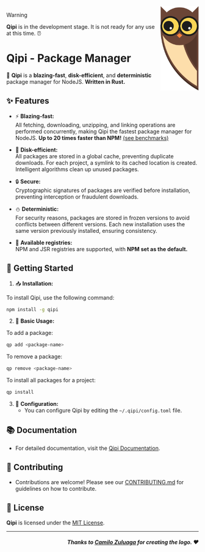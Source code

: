 <img src="./public/logo.png" width="100" align="right" />

> [!WARNING]
> **Qipi** is in the development stage. It is not ready for any use at this time. ⏰

# Qipi - Package Manager

🦉 **Qipi** is a **blazing-fast**, **disk-efficient**, and **deterministic** package manager for NodeJS. **Written in Rust.**

## ✨ Features

- ⚡ **Blazing-fast:**  
  All fetching, downloading, unzipping, and linking operations are performed concurrently, making Qipi the fastest package manager for NodeJS. **Up to 20 times faster than NPM!** [(see benchmarks)](./tests/benchmarks/)

- 💾 **Disk-efficient:**  
  All packages are stored in a global cache, preventing duplicate downloads. For each project, a symlink to its cached location is created. Intelligent algorithms clean up unused packages.

- 🔒 **Secure:**  
  Cryptographic signatures of packages are verified before installation, preventing interception or fraudulent downloads.

- ⛄ **Deterministic:**  
  For security reasons, packages are stored in frozen versions to avoid conflicts between different versions. Each new installation uses the same version previously installed, ensuring consistency.

- 📂 **Available registries:**  
  NPM and JSR registries are supported, with **NPM set as the default.**

## 🚀 Getting Started

1. 📥 **Installation:**

To install Qipi, use the following command:

```bash
npm install -g qipi
```

2. 🌷 **Basic Usage:**

To add a package:

```bash
qp add <package-name>
```

To remove a package:

```bash
qp remove <package-name>
```

To install all packages for a project:
```bash
qp install
```

3. 🧩 **Configuration:**
   - You can configure Qipi by editing the `~/.qipi/config.toml` file.

## 📚 Documentation

- For detailed documentation, visit the [Qipi Documentation](https://github.com/nehu3n/qipi/wiki).

## 🤝 Contributing

- Contributions are welcome! Please see our [CONTRIBUTING.md](./CONTRIBUTING.md) for guidelines on how to contribute.

## 📄 License

**Qipi** is licensed under the [MIT License](./LICENSE).


<hr />

<div align="right">

##### Thanks to [Camilo Zuluaga](https://github.com/camilo-zuluaga) for creating the logo. ❤

</div>
